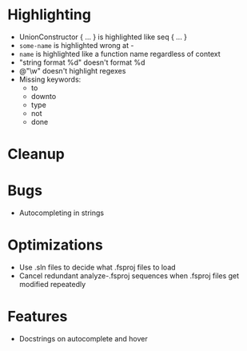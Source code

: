 # Highlighting
- UnionConstructor { ... } is highlighted like seq { ... }
- ``some-name`` is highlighted wrong at -
- ``name`` is highlighted like a function name regardless of context
- "string format %d" doesn't format %d
- @"\w" doesn't highlight regexes
- Missing keywords:
  - to
  - downto
  - type
  - not
  - done

# Cleanup

# Bugs
- Autocompleting in strings

# Optimizations
- Use .sln files to decide what .fsproj files to load
- Cancel redundant analyze-.fsproj sequences when .fsproj files get modified repeatedly

# Features
- Docstrings on autocomplete and hover
